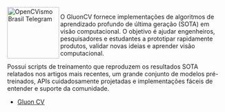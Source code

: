 

<img align="left" width="120" height="120" src="https://cv.gluon.ai/_static/gluon-logo.svg" alt="OpenCVismo Brasil Telegram">


O GluonCV fornece implementações de algoritmos de aprendizado profundo de última geração (SOTA) em visão computacional. O objetivo é ajudar engenheiros, pesquisadores e estudantes a prototipar rapidamente produtos, validar novas ideias e aprender visão computacional.

Possui scripts de treinamento que reproduzem os resultados SOTA relatados nos artigos mais recentes, um grande conjunto de modelos pré-treinados, APIs cuidadosamente projetadas e implementações fáceis de entender e suporte da comunidade.


 -  [Gluon CV](https://gluon-cv.mxnet.io/)